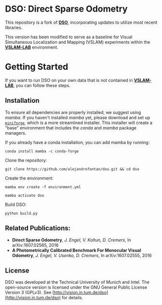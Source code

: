 # DSO: Direct Sparse Odometry

This repository is a fork of [**DSO**](https://github.com/JakobEngel/dso), incorporating updates to utilize most recent libraries.

This version has been modified to serve as a baseline for Visual Simultaneous Localization and Mapping (VSLAM) experiments within the  [**VSLAM-LAB**](https://github.com/alejandrofontan/VSLAM-LAB) environment. 

# Getting Started
If you want to run DSO on your own data that is not contained in  [**VSLAM-LAB**](https://github.com/alejandrofontan/VSLAM-LAB), you can follow these steps.

## Installation
To ensure all dependencies are properly installed, we suggest using *mamba*. If you haven't installed *mamba* yet, please download and set up [`miniforge`](https://github.com/conda-forge/miniforge), which is a more streamlined installer. This installer will create a "base" environment that includes the *conda* and *mamba* package managers.

If you already have a conda installation, you can add mamba by running:
```
conda install mamba -c conda-forge
```
Clone the repository:
```
git clone https://github.com/alejandrofontan/dso.git && cd dso
```
Create the environment:

```
mamba env create -f environment.yml
```
```
mamba activate dso
```
Build DSO:
```
python build.py
```

## Related Publications:
* **Direct Sparse Odometry**, *J. Engel, V. Koltun, D. Cremers*, In arXiv:1607.02565, 2016
* **A Photometrically Calibrated Benchmark For Monocular Visual Odometry**, *J. Engel, V. Usenko, D. Cremers*, In arXiv:1607.02555, 2016

## License
DSO was developed at the Technical University of Munich and Intel.
The open-source version is licensed under the GNU General Public License Version 3 (GPLv3).
See [http://vision.in.tum.de/dso](http://vision.in.tum.de/dso) for details.
